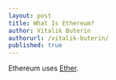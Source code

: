 ```yaml
---
layout: post
title: What Is Ethereum?
author: Vitalik Buterin
authorurl: /vitalik-buterin/
published: true
---
```


Ethereum uses <a href="/what-is-ether/">Ether</a>.